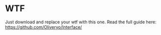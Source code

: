# WTF
Just download and replace your wtf with this one.
Read the full guide here:<br>
https://github.com/Oliveryo/Interface/
